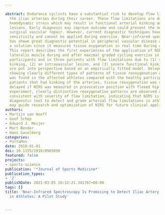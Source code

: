 ---
abstract: Endurance cyclists have a substantial risk to develop flow limitations in
  the iliac arteries during their career. These flow limitations are due to extreme
  hemodynamic stress which may result in functional arterial kinking and/or intravascular
  lesions. Early diagnosis may improve outcome and could prevent the necessity for
  surgical vascular repair. However, current diagnostic techniques have unsatisfactory
  sensitivity and cannot be applied during exercise. Near-infrared spectroscopy (NIRS)
  has shown great diagnostic potential in peripheral vascular disease and might bring
  a solution since it measures tissue oxygenation in real time during and after exercise.
  This report describes the first experiences of the application of NIRS in the vastus
  lateralis muscle during and after maximal graded cycling exercise in ten healthy
  participants and in three patients with flow limitations due to (1) subtle functional
  kinking, (2) an intravascular lesion, and (3) severe functional kinking. The results
  are put into perspective based on an empirically fitted model. Delayed recovery,
  showing clearly different types of patterns of tissue reoxygenation after exercise,
  was found in the affected athletes compared with the healthy participants. In the
  patients that had kinking of the arteries, tissue reoxygenation was clearly more
  delayed if NIRS was measured in provocative position with flexed hip. In this pilot
  experiment, clearly distinctive reoxygenation patterns are observed during recovery
  consistent with severity of flow limitation, indicating that NIRS is a promising
  diagnostic tool to detect and grade arterial flow limitations in athletes. Our findings
  may guide research and optimization of NIRS for future clinical application.
authors:
- Martijn van Hooff
- Goof Schep
- Eduard J. Meijer
- Mart Bender
- Hans Savelberg
categories:
- PortaMon
date: 2018-01-01
doi: 10.1155/2018/8965858
featured: false
projects:
- sports-science
publication: '*Journal of Sports Medicine*'
publication_types:
- '2'
publishDate: 2021-03-05 16:32:21.341767+00:00
tags: []
title: 'Near-Infrared Spectroscopy Is Promising to Detect Iliac Artery Flow Limitations
  in Athletes: A Pilot Study'

---
